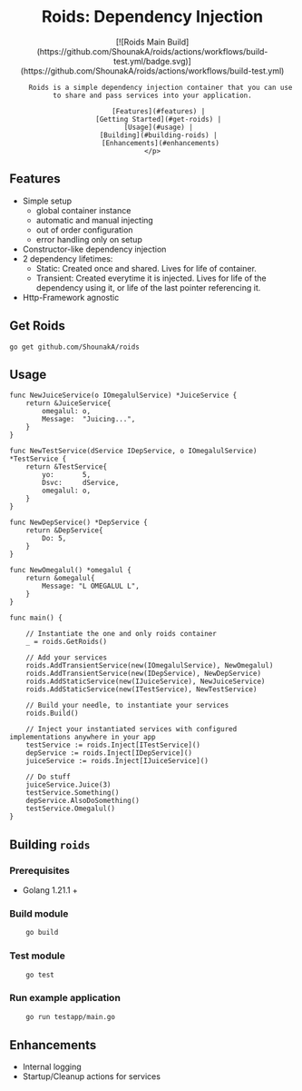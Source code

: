 <div align="center">
	<h1>
		Roids: Dependency Injection
	</h1>
	<p>
		[![Roids Main Build](https://github.com/ShounakA/roids/actions/workflows/build-test.yml/badge.svg)](https://github.com/ShounakA/roids/actions/workflows/build-test.yml)

		Roids is a simple dependency injection container that you can use to share and pass services into your application.

		[Features](#features) | 
		[Getting Started](#get-roids) | 
		[Usage](#usage) | 
		[Building](#building-roids) | 
		[Enhancements](#enhancements)
	</p>
</div>

## Features

- Simple setup
  - global container instance
  - automatic and manual injecting
  - out of order configuration
  - error handling only on setup
- Constructor-like dependency injection
- 2 dependency lifetimes: 
  - Static: Created once and shared. Lives for life of container.
  - Transient: Created everytime it is injected. Lives for life of the dependency using it, or life of the last pointer referencing it.
- Http-Framework agnostic
  
## Get Roids
```
go get github.com/ShounakA/roids
```

## Usage

```golang
func NewJuiceService(o IOmegalulService) *JuiceService {
	return &JuiceService{
		omegalul: o,
		Message:  "Juicing...",
	}
}

func NewTestService(dService IDepService, o IOmegalulService) *TestService {
	return &TestService{
		yo:       5,
		Dsvc:     dService,
		omegalul: o,
	}
}

func NewDepService() *DepService {
	return &DepService{
		Do: 5,
	}
}

func NewOmegalul() *omegalul {
	return &omegalul{
		Message: "L OMEGALUL L",
	}
}

func main() {

    // Instantiate the one and only roids container
	_ = roids.GetRoids()

    // Add your services
	roids.AddTransientService(new(IOmegalulService), NewOmegalul)
	roids.AddTransientService(new(IDepService), NewDepService)
	roids.AddStaticService(new(IJuiceService), NewJuiceService)
	roids.AddStaticService(new(ITestService), NewTestService)
	
	// Build your needle, to instantiate your services
	roids.Build()

    // Inject your instantiated services with configured implementations anywhere in your app
	testService := roids.Inject[ITestService]()
	depService := roids.Inject[IDepService]()
	juiceService := roids.Inject[IJuiceService]()

	// Do stuff
	juiceService.Juice(3)
	testService.Something()
	depService.AlsoDoSomething()
	testService.Omegalul()
}
```

## Building `roids`

### Prerequisites
 - Golang 1.21.1 +

### Build module
```bash
	go build
```

### Test module
```bash
	go test
```
### Run example application
```bash
	go run testapp/main.go
```

## Enhancements

- Internal logging
- Startup/Cleanup actions for services